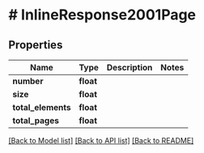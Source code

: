 # # InlineResponse2001Page

## Properties

Name | Type | Description | Notes
------------ | ------------- | ------------- | -------------
**number** | **float** |  | 
**size** | **float** |  | 
**total_elements** | **float** |  | 
**total_pages** | **float** |  | 

[[Back to Model list]](../../README.md#documentation-for-models) [[Back to API list]](../../README.md#documentation-for-api-endpoints) [[Back to README]](../../README.md)


